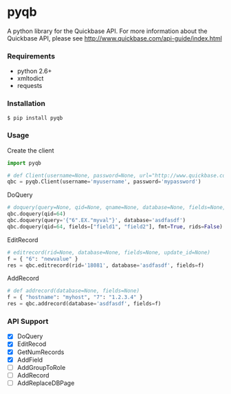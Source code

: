 # pyqb

A python library for the Quickbase API.  For more information about the Quickbase API, please see http://www.quickbase.com/api-guide/index.html

### Requirements
  - python 2.6+
  - xmltodict
  - requests

### Installation

```sh
$ pip install pyqb
```

### Usage

Create the client
```python
import pyqb

# def Client(username=None, password=None, url="http://www.quickbase.com", database=None):
qbc = pyqb.Client(username='myusername', password='mypassword')
```

DoQuery
```python
# doquery(query=None, qid=None, qname=None, database=None, fields=None, fmt=False, rids=False):
qbc.doquery(qid=64)
qbc.doquery(query='{"6".EX."myval"}', database='asdfasdf')
qbc.doquery(qid=64, fields=["field1", "field2"], fmt=True, rids=False)
```

EditRecord
```python
# editrecord(rid=None, database=None, fields=None, update_id=None)
f = { "6": "newvalue" }
res = qbc.editrecord(rid='18081', database='asdfasdf', fields=f)
```

AddRecord
```python
# def addrecord(database=None, fields=None)
f = { "hostname": "myhost", "7": "1.2.3.4" }
res = qbc.addrecord(database='asdfasdf', fields=f)
```

### API Support
- [x] DoQuery
- [x] EditRecod
- [x] GetNumRecords
- [x] AddField
- [ ] AddGroupToRole
- [ ] AddRecord
- [ ] AddReplaceDBPage
